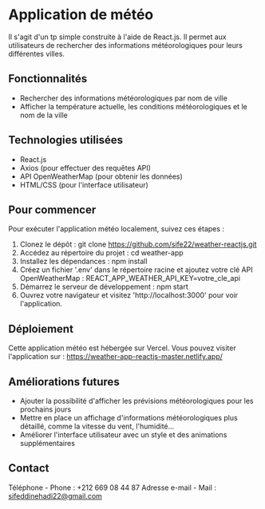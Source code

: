 # Application de météo 
Il s'agit d'un tp simple construite à l'aide de React.js. Il permet aux utilisateurs de rechercher des informations météorologiques pour leurs différentes villes.

## Fonctionnalités
- Rechercher des informations météorologiques par nom de ville
- Afficher la température actuelle, les conditions météorologiques et le nom de la ville
  
## Technologies utilisées
- React.js
- Axios (pour effectuer des requêtes API)
- API OpenWeatherMap (pour obtenir les données)
- HTML/CSS (pour l'interface utilisateur)

## Pour commencer
Pour exécuter l'application météo localement, suivez ces étapes :
1. Clonez le dépôt :
   git clone https://github.com/sife22/weather-reactjs.git
2. Accédez au répertoire du projet :
   cd weather-app
3. Installez les dépendances :
   npm install
4. Créez un fichier '.env' dans le répertoire racine et ajoutez votre clé API OpenWeatherMap :
   REACT_APP_WEATHER_API_KEY=votre_cle_api
5. Démarrez le serveur de développement :
   npm start
6. Ouvrez votre navigateur et visitez 'http://localhost:3000' pour voir l'application.

## Déploiement
Cette application météo est hébergée sur Vercel. Vous pouvez visiter l'application sur : https://weather-app-reactjs-master.netlify.app/

## Améliorations futures
- Ajouter la possibilité d'afficher les prévisions météorologiques pour les prochains jours
- Mettre en place un affichage d'informations météorologiques plus détaillé, comme la vitesse du vent, l'humidité...
- Améliorer l'interface utilisateur avec un style et des animations supplémentaires

## Contact
Téléphone - Phone : +212 669 08 44 87
Adresse e-mail - Mail : sifeddinehadi22@gmail.com
